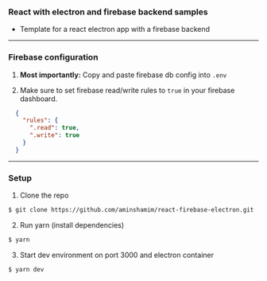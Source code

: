 ### React with electron and firebase backend samples

- Template for a react electron app with a firebase backend


***

### Firebase configuration

  1. **Most importantly:** Copy and paste firebase db config into `.env`

  2. Make sure to set firebase read/write rules to `true` in your firebase dashboard.
  ```json
    {
      "rules": {
        ".read": true,
        ".write": true
      }
    }
  ```

***

### Setup

1. Clone the repo
```sh
$ git clone https://github.com/aminshamim/react-firebase-electron.git
```

2. Run yarn (install dependencies)
```sh
$ yarn
```

3. Start dev environment on port 3000 and electron container
```sh
$ yarn dev
```
